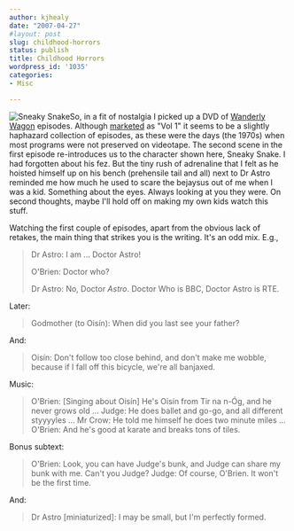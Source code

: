 ```yaml
---
author: kjhealy
date: "2007-04-27"
#layout: post
slug: childhood-horrors
status: publish
title: Childhood Horrors
wordpress_id: '1035'
categories:
- Misc

---
```


![Sneaky Snake](http://www.kieranhealy.org/files/misc/ssnake.png)So, in a fit of nostalgia I picked up a DVD of [Wanderly Wagon](http://en.wikipedia.org/wiki/Wanderly_Wagon) episodes. Although [marketed](http://www.buy4now.ie/rte/productdetail.aspx?pid=1044&loc=P&catid=7.5) as "Vol 1" it seems to be a slightly haphazard collection of episodes, as these were the days (the 1970s) when most programs were not preserved on videotape. The second scene in the first episode re-introduces us to the character shown here, Sneaky Snake. I had forgotten about his fez. But the tiny rush of adrenaline that I felt as he hoisted himself up on his bench (prehensile tail and all) next to Dr Astro reminded me how much he used to scare the bejaysus out of me when I was a kid. Something about the eyes. Always looking at you they were. On second thoughts, maybe I'll hold off on making my own kids watch this stuff.

Watching the first couple of episodes, apart from the obvious lack of retakes, the main thing that strikes you is the writing. It's an odd mix. E.g.,

> Dr Astro: I am … Doctor Astro!
>
> O'Brien: Doctor who?
>
> Dr Astro: No, Doctor *Astro*. Doctor Who is BBC, Doctor Astro is RTE.

Later:

> Godmother (to Oisín): When did you last see your father?

And:

> Oisín: Don't follow too close behind, and don't make me wobble, because if I fall off this bicycle, we're all banjaxed.

Music:

> O'Brien: [Singing about Oisín] He's Oisín from Tir na n-Óg, and he never grows old …
>  Judge: He does ballet and go-go, and all different styyyyles …
>  Mr Crow: He told me himself he does two minute miles …
>  O'Brien: And he's good at karate and breaks tons of tiles.

Bonus subtext:

> O'Brien: Look, you can have Judge's bunk, and Judge can share my bunk with me. Can't you Judge?
>  Judge: Of course, O'Brien. It won't be the first time.

And:

> Dr Astro [miniaturized]: I may be small, but I'm perfectly formed.
